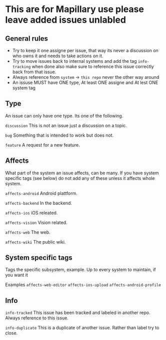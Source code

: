 # This are for Mapillary use please leave added issues unlabled

## General rules

* Try to keep it one assigne per issue, that way its never a discussion on who owns it and needs to take actions on it.
* Try to move issues back to internal systems and add the tag `info-tracking` when done also make sure to reference this issue correctly back from that issue.
* Always reference from `system` -> `this repo` never the other way around
* An issuse MUST have ONE type, At least ONE assigne and At lest ONE system tag

## Type

An issue can only have one type. Its one of the following.

`discussion`
This is not an issue just a discussion on a topic.

`bug`
Something that is intended to work but does not.

`feature`
A request for a new feature.

## Affects
What part of the system an issue affects, can be many. If you have system specific tags (see below) do not add any of these unless it affects whole system.

`affects-android`
Android plattform.

`affects-backend`
In the backend.

`affects-ios`
iOS releated.

`affects-vision`
Vision related.

`affects-web`
The web.

`affects-wiki`
The public wiki.

## System specific tags
Tags the specific subsystem, example. Up to every system to maintain, if you want it

Examples
`affects-web-editor`
`affects-ios-upload`
`affects-android-profile`

## Info

`info-tracked`
This issue has been tracked and labeled in another repo. Always reference to this issue.

`info-duplicate`
This is a duplicate of another issue. Rather than label try to close.
